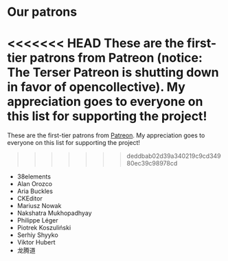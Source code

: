# Our patrons

<<<<<<< HEAD
These are the first-tier patrons from Patreon (notice: **The Terser Patreon is shutting down in favor of opencollective**). My appreciation goes to everyone on this list for supporting the project!
=======
These are the first-tier patrons from [Patreon](https://www.patreon.com/fabiosantoscode). My appreciation goes to everyone on this list for supporting the project!
>>>>>>> deddbab02d39a340219c9cd34980ec39c98978cd

 * 38elements
 * Alan Orozco
 * Aria Buckles
 * CKEditor
 * Mariusz Nowak
 * Nakshatra Mukhopadhyay
 * Philippe Léger
 * Piotrek Koszuliński
 * Serhiy Shyyko
 * Viktor Hubert
 * 龙腾道
